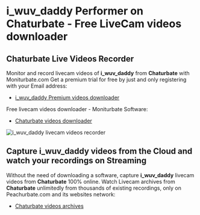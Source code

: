 # i_wuv_daddy Performer on Chaturbate - Free LiveCam videos downloader

## Chaturbate Live Videos Recorder

Monitor and record livecam videos of **i_wuv_daddy** from **Chaturbate** with Moniturbate.com
Get a premium trial for free by just and only registering with your Email address:
* [i_wuv_daddy Premium videos downloader](https://moniturbate.com/request-demo-licence-key.html)

Free livecam videos downloader - Moniturbate Software:
* [Chaturbate videos downloader](https://moniturbate.com/moniturbate-download-software.html)

![i_wuv_daddy livecam videos recorder](https://peachurnet.com/templates/moniturbate-software.png)


## Capture i_wuv_daddy videos from the Cloud and watch your recordings on Streaming

Without the need of downloading a software, capture **i_wuv_daddy** livecam videos from **Chaturbate** 100% online.
Watch Livecam archives from **Chaturbate** unlimitedly from thousands of existing recordings, only on Peachurbate.com and its websites network:
* [Chaturbate videos archives](https://peachurnet.com/)